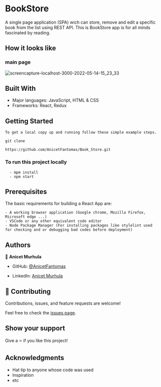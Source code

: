 # BookStore

A single page application (SPA) wich can store, remove and edit a specific book from the list using REST API. This is BookStore app is for all minds fascinated by reading.

## How it looks like
### main page

![screencapture-localhost-3000-2022-05-14-15_23_33](https://user-images.githubusercontent.com/94958024/168427931-ef7e45a9-0223-42dd-97fb-0ba9e2d26a47.png)

## Built With

- Major languages: JavaScript, HTML & CSS
- Frameworks: React, Redux


## Getting Started

```
To get a local copy up and running follow these simple example steps.

git clone 

https://github.com/AnicetFantomas/Book_Store.git

```

### To run this project locally
```
  - mpm install
  - npm start
```

## Prerequisites

The basic requirements for building a React App are:
```
- A working browser application (Google chrome, Mozilla Firefox, Microsoft edge ...)
- VSCode or any other equivalent code editor
- Node Package Manager (For installing packages like stylelint used for checking and or debugging bad codes before deployment)
```

## Authors

👤 **Anicet Murhula**

- GitHub: [@AnicetFantomas](https://github.com/AnicetFantomas)

- LinkedIn: [Anicet Murhula](https://www.linkedin.com/in/anicet-murhula-13a1b0220/)


## 🤝 Contributing

Contributions, issues, and feature requests are welcome!

Feel free to check the [issues page](../../issues/).

## Show your support

Give a ⭐️ if you like this project!

## Acknowledgments

- Hat tip to anyone whose code was used
- Inspiration
- etc


